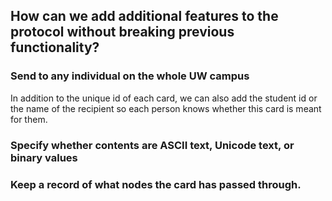## How can we add additional features to the protocol without breaking previous functionality?

### Send to any individual on the whole UW campus
In addition to the unique id of each card, we can also add the student id or the name of the recipient so each person knows whether this card is meant for them.

### Specify whether contents are ASCII text, Unicode text, or binary values



### Keep a record of what nodes the card has passed through.
